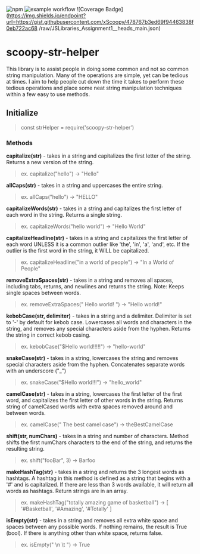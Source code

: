 ![npm](https://img.shields.io/npm/v/scoopy-str-helper)
![example workflow](https://github.com/xScoopy/JSLibraries_Assignment1/actions/workflows/node.js.yml/badge.svg)
![Coverage Badge](https://img.shields.io/endpoint?url=https://gist.githubusercontent.com/xScoopy/478767b3ed69f94463838f0eb722ac68 /raw/JSLibraries_Assignment1__heads_main.json)

# scoopy-str-helper

This library is to assist people in doing some common and not so common string manipulation. Many of the operations are simple, yet can be tedious at times. I aim to help people cut down the time it takes to perform these tedious operations and place some neat string manipulation techniques within a few easy to use methods.

## Initialize
> const strHelper = require('scoopy-str-helper')

### Methods

**capitalize(str)** - takes in a string and capitalizes the first letter of the string. Returns a new version of the string.

> ex. capitalize("hello") -> "Hello"

**allCaps(str)** - takes in a string and uppercases the entire string.

> ex. allCaps("hello") -> "HELLO"

**capitalizeWords(str)** - takes in a string and capitalizes the first letter of each word in the string. Returns a single string.

> ex. capitalizeWords("hello world") -> "Hello World"

**capitalizeHeadline(str)** - takes in a string and capitalizes the first letter of each word UNLESS it is a common outlier like 'the', 'in', 'a', 'and', etc. If the outlier is the first word in the string, it WILL be capitalized.

> ex. capitalizeHeadline("in a world of people") -> "In a World of People"

**removeExtraSpaces(str)** - takes in a string and removes all spaces, including tabs, returns, and newlines and returns the string. Note: Keeps single spaces between words.

> ex. removeExtraSpaces(" Hello world! ") -> "Hello world!"

**kebobCase(str, delimiter)** - takes in a string and a delimiter. Delimiter is set to '-' by default for kebob case. Lowercases all words and characters in the string, and removes any special characters aside from the hyphen. Returns the string in correct kebob casing.

> ex. kebobCase("$Hello world!!!!!") -> "hello-world"

**snakeCase(str)** - takes in a string, lowercases the string and removes special characters aside from the hyphen. Concatenates separate words with an underscore ("\_")

> ex. snakeCase("$Hello world!!!") -> "hello_world"

**camelCase(str)** - takes in a string, lowercases the first letter of the first word, and capitalizes the first letter of other words in the string. Returns string of camelCased words with extra spaces removed around and between words.

> ex. camelCase(" The best camel case") -> theBestCamelCase

**shift(str, numChars)** - takes in a string and number of characters. Method shifts the first numChars characters to the end of the string, and returns the resulting string.

> ex. shift("fooBar", 3) -> Barfoo

**makeHashTag(str)** - takes in a string and returns the 3 longest words as hashtags. A hashtag in this method is defined as a string that begins with a '#' and is capitalized. If there are less than 3 words available, it will return all words as hashtags. Return strings are in an array.

> ex. makeHashTag("totally amazing game of basketball") -> [ '#Basketball', '#Amazing', '#Totally' ]

**isEmpty(str)** - takes in a string and removes all extra white space and spaces between any possible words. If nothing remains, the result is True (bool). If there is anything other than white space, returns false.

> ex. isEmpty(" \n \t ") -> True
